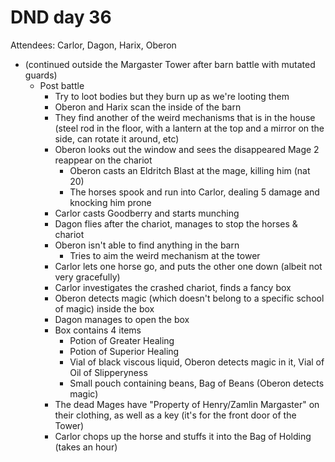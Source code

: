# DND day 36
Attendees: Carlor, Dagon, Harix, Oberon

-  (continued outside the Margaster Tower after barn battle with mutated guards)
    - Post battle
        - Try to loot bodies but they burn up as we're looting them
        - Oberon and Harix scan the inside of the barn
        - They find another of the weird mechanisms that is in the house (steel rod in the floor, with a lantern at the top and a mirror on the side, can rotate it around, etc)
        - Oberon looks out the window and sees the disappeared Mage 2 reappear on the chariot
            - Oberon casts an Eldritch Blast at the mage, killing him (nat 20)
            - The horses spook and run into Carlor, dealing 5 damage and knocking him prone
        - Carlor casts Goodberry and starts munching
        - Dagon flies after the chariot, manages to stop the horses & chariot
        - Oberon isn't able to find anything in the barn
            - Tries to aim the weird mechanism at the tower
        - Carlor lets one horse go, and puts the other one down (albeit not very gracefully)
        - Carlor investigates the crashed chariot, finds a fancy box
        - Oberon detects magic (which doesn't belong to a specific school of magic) inside the box
        - Dagon manages to open the box
        - Box contains 4 items
            - Potion of Greater Healing
            - Potion of Superior Healing
            - Vial of black viscous liquid, Oberon detects magic in it, Vial of Oil of Slipperyness
            - Small pouch containing beans, Bag of Beans (Oberon detects magic)
        - The dead Mages have "Property of Henry/Zamlin Margaster" on their clothing, as well as a key (it's for the front door of the Tower)
        - Carlor chops up the horse and stuffs it into the Bag of Holding (takes an hour)
